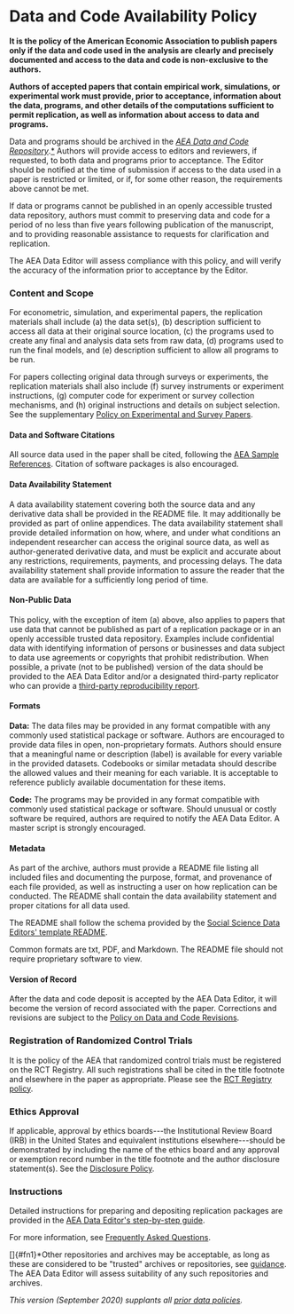 
Data and Code Availability Policy
=================================


**It is the policy of the American Economic Association to publish
papers only if the data and code used in the analysis are clearly and
precisely documented and access to the data and code is non-exclusive to
the authors.**

**Authors of accepted papers that contain empirical work, simulations,
or experimental work must provide, prior to acceptance, information
about the data, programs, and other details of the computations
sufficient to permit replication, as well as information about access to
data and programs.**

Data and programs should be archived in the [*AEA Data and Code
Repository*](https://www.openicpsr.org/openicpsr/aea).[*](#fn1)
Authors will provide access to editors and reviewers, if requested, to
both data and programs prior to acceptance. The Editor should be
notified at the time of submission if access to the data used in a paper
is restricted or limited, or if, for some other reason, the requirements
above cannot be met.

If data or programs cannot be published in an openly accessible trusted
data repository, authors must commit to preserving data and code for a
period of no less than five years following publication of the
manuscript, and to providing reasonable assistance to requests for
clarification and replication.

The AEA Data Editor will assess compliance with this policy, and will
verify the accuracy of the information prior to acceptance by the
Editor.

### Content and Scope

For econometric, simulation, and experimental papers, the replication
materials shall include (a) the data set(s), (b) description sufficient
to access all data at their original source location, (c) the programs
used to create any final and analysis data sets from raw data, (d)
programs used to run the final models, and (e) description sufficient to
allow all programs to be run.

For papers collecting original data through surveys or experiments, the
replication materials shall also include (f) survey instruments or
experiment instructions, (g) computer code for experiment or survey
collection mechanisms, and (h) original instructions and details on
subject selection. See the supplementary [Policy on Experimental and
Survey Papers](policy-experimental.md).

#### Data and Software Citations

All source data used in the paper shall be cited, following the [AEA
Sample References](/journals/policies/sample-references). Citation of
software packages is also encouraged.

#### Data Availability Statement

A data availability statement covering both the source data and any
derivative data shall be provided in the README file. It may
additionally be provided as part of online appendices. The data
availability statement shall provide detailed information on how, where,
and under what conditions an independent researcher can access the
original source data, as well as author-generated derivative data, and
must be explicit and accurate about any restrictions, requirements,
payments, and processing delays. The data availability statement shall
provide information to assure the reader that the data are available for
a sufficiently long period of time.

#### Non-Public Data

This policy, with the exception of item (a) above, also applies to
papers that use data that cannot be published as part of a replication
package or in an openly accessible trusted data repository. Examples
include confidential data with identifying information of persons or
businesses and data subject to data use agreements or copyrights that
prohibit redistribution. When possible, a private (not to be published)
version of the data should be provided to the AEA Data Editor and/or a
designated third-party replicator who can provide a [third-party
reproducibility report](policy-third-party.md).

#### Formats

**Data:** The data files may be provided in any format compatible with
any commonly used statistical package or software. Authors are
encouraged to provide data files in open, non-proprietary formats.
Authors should ensure that a meaningful name or description (label) is
available for every variable in the provided datasets. Codebooks or
similar metadata should describe the allowed values and their meaning
for each variable. It is acceptable to reference publicly available
documentation for these items.

**Code:** The programs may be provided in any format compatible with
commonly used statistical package or software. Should unusual or costly
software be required, authors are required to notify the AEA Data
Editor. A master script is strongly encouraged.

#### Metadata

As part of the archive, authors must provide a README file listing all
included files and documenting the purpose, format, and provenance of
each file provided, as well as instructing a user on how replication can
be conducted. The README shall contain the data availability statement
and proper citations for all data used.

The README shall follow the schema provided by the [Social Science Data
Editors\' template
README](https://social-science-data-editors.github.io/guidance/template-README.html).

Common formats are txt, PDF, and Markdown. The README file should not
require proprietary software to view.

#### Version of Record

After the data and code deposit is accepted by the AEA Data Editor, it
will become the version of record associated with the paper. Corrections
and revisions are subject to the [Policy on Data and Code
Revisions](policy-revisions.md).

### Registration of Randomized Control Trials

It is the policy of the AEA that randomized control trials must be
registered on the RCT Registry. All such registrations shall be cited in
the title footnote and elsewhere in the paper as appropriate. Please see
the [RCT Registry policy](https://www.aeaweb.org/journals/policies/rct-registry).

### Ethics Approval

If applicable, approval by ethics boards---the Institutional Review
Board (IRB) in the United States and equivalent institutions
elsewhere---should be demonstrated by including the name of the ethics
board and any approval or exemption record number in the title footnote
and the author disclosure statement(s). See the [Disclosure
Policy](https://www.aeaweb.org/journals/policies/disclosure-policy).

### Instructions

Detailed instructions for preparing and depositing replication packages
are provided in the [AEA Data Editor\'s step-by-step
guide](https://aeadataeditor.github.io/aea-de-guidance/step-by-step.html).

For more information, see [Frequently Asked
Questions](https://www.aeaweb.org/journals/data/faq).

[]{#fn1}*Other repositories and archives may be acceptable, as long as
these are considered to be \"trusted\" archives or repositories, see
[guidance](https://social-science-data-editors.github.io/guidance/Requested_information_hosting.html).
The AEA Data Editor will assess suitability of any such repositories and
archives.

*This version (September 2020) supplants all [prior data
policies](https://www.aeaweb.org/journals/data/archive).*

 